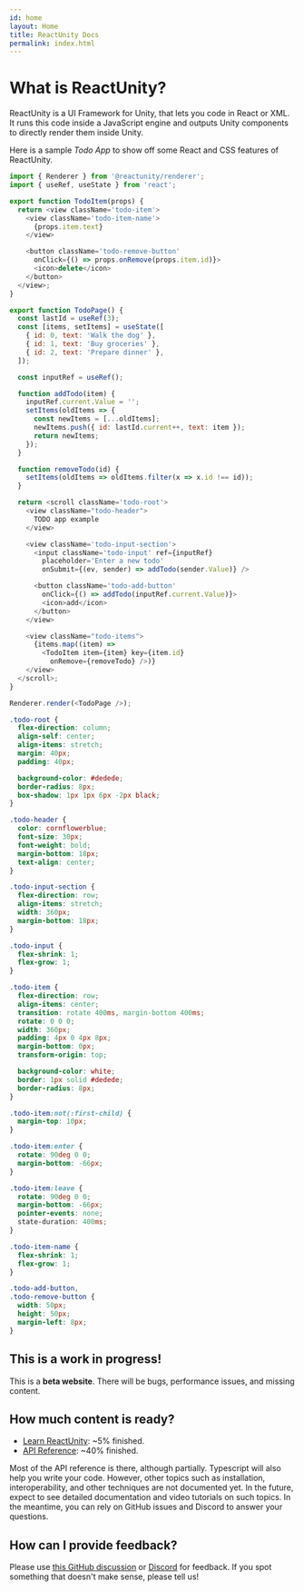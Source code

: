 ```yaml
---
id: home
layout: Home
title: ReactUnity Docs
permalink: index.html
---
```


<HomepageHero />

# What is ReactUnity?

ReactUnity is a UI Framework for Unity, that lets you code in React or XML. It runs this code inside a JavaScript engine and outputs Unity components to directly render them inside Unity.

Here is a sample _Todo App_ to show off some React and CSS features of ReactUnity.

<Sandpack>

```js App.js active
import { Renderer } from '@reactunity/renderer';
import { useRef, useState } from 'react';

export function TodoItem(props) {
  return <view className='todo-item'>
    <view className='todo-item-name'>
      {props.item.text}
    </view>

    <button className='todo-remove-button'
      onClick={() => props.onRemove(props.item.id)}>
      <icon>delete</icon>
    </button>
  </view>;
}

export function TodoPage() {
  const lastId = useRef(3);
  const [items, setItems] = useState([
    { id: 0, text: 'Walk the dog' },
    { id: 1, text: 'Buy groceries' },
    { id: 2, text: 'Prepare dinner' },
  ]);

  const inputRef = useRef();

  function addTodo(item) {
    inputRef.current.Value = '';
    setItems(oldItems => {
      const newItems = [...oldItems];
      newItems.push({ id: lastId.current++, text: item });
      return newItems;
    });
  }

  function removeTodo(id) {
    setItems(oldItems => oldItems.filter(x => x.id !== id));
  }

  return <scroll className='todo-root'>
    <view className="todo-header">
      TODO app example
    </view>

    <view className='todo-input-section'>
      <input className='todo-input' ref={inputRef}
        placeholder='Enter a new todo'
        onSubmit={(ev, sender) => addTodo(sender.Value)} />

      <button className='todo-add-button'
        onClick={() => addTodo(inputRef.current.Value)}>
        <icon>add</icon>
      </button>
    </view>

    <view className="todo-items">
      {items.map((item) =>
        <TodoItem item={item} key={item.id}
          onRemove={removeTodo} />)}
    </view>
  </scroll>;
}

Renderer.render(<TodoPage />);
```

```css style.css
.todo-root {
  flex-direction: column;
  align-self: center;
  align-items: stretch;
  margin: 40px;
  padding: 40px;

  background-color: #dedede;
  border-radius: 8px;
  box-shadow: 1px 1px 6px -2px black;
}

.todo-header {
  color: cornflowerblue;
  font-size: 30px;
  font-weight: bold;
  margin-bottom: 18px;
  text-align: center;
}

.todo-input-section {
  flex-direction: row;
  align-items: stretch;
  width: 360px;
  margin-bottom: 18px;
}

.todo-input {
  flex-shrink: 1;
  flex-grow: 1;
}

.todo-item {
  flex-direction: row;
  align-items: center;
  transition: rotate 400ms, margin-bottom 400ms;
  rotate: 0 0 0;
  width: 360px;
  padding: 4px 0 4px 8px;
  margin-bottom: 0px;
  transform-origin: top;

  background-color: white;
  border: 1px solid #dedede;
  border-radius: 8px;
}

.todo-item:not(:first-child) {
  margin-top: 10px;
}

.todo-item:enter {
  rotate: 90deg 0 0;
  margin-bottom: -66px;
}

.todo-item:leave {
  rotate: 90deg 0 0;
  margin-bottom: -66px;
  pointer-events: none;
  state-duration: 400ms;
}

.todo-item-name {
  flex-shrink: 1;
  flex-grow: 1;
}

.todo-add-button,
.todo-remove-button {
  width: 50px;
  height: 50px;
  margin-left: 8px;
}
```

</Sandpack>


## This is a work in progress!

This is a **beta website**. There will be bugs, performance issues, and missing content.

## How much content is ready?

* [Learn ReactUnity](/learn): ~5% finished.
* [API Reference](/reference): ~40% finished.

Most of the API reference is there, although partially. Typescript will also help you write your code. However, other topics such as installation, interoperability, and other techniques are not documented yet. In the future, expect to see detailed documentation and video tutorials on such topics. In the meantime, you can rely on GitHub issues and Discord to answer your questions.

## How can I provide feedback?

Please use [this GitHub discussion](https://github.com/ReactUnity/core/discussions/82) or [Discord](https://discord.gg/UY2EFW5ZKG) for feedback. If you spot something that doesn't make sense, please tell us!
